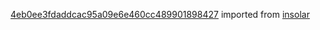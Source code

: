 [4eb0ee3fdaddcac95a09e6e460cc489901898427](https://github.com/insolar/insolar/commit/4eb0ee3fdaddcac95a09e6e460cc489901898427) imported from [insolar](https://github.com/insolar/insolar)
